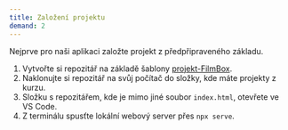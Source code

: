 ```yaml
---
title: Založení projektu
demand: 2
---
```


Nejprve pro naši aplikaci založte projekt z předpřipraveného základu.

1. Vytvořte si repozitář na základě šablony [projekt-FilmBox](https://github.com/Czechitas-podklady-WEB/projekt-FilmBox).
1. Naklonujte si repozitář na svůj počítač do složky, kde máte projekty z kurzu.
1. Složku s repozitářem, kde je mimo jiné soubor `index.html`, otevřete ve VS Code.
1. Z terminálu spusťte lokální webový server přes `npx serve`.
